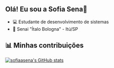 ## Olá! Eu sou a Sofia Sena👋
-  💻 Estudante de desenvolvimento de sistemas
-  📍 Senai "Ítalo Bologna" - Itú/SP

## 📊 Minhas contribuições
[![sofiaasena's GitHub stats](https://github-readme-stats.vercel.app/api?username=sofiaasena&show_icons=true&theme=material-palenight)](https://github.com/malluaguilar/github-readme-stats)



